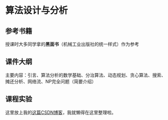 # 算法设计与分析
## 参考书籍
授课时大多同学拿的**黑面书**（机械工业出版社的统一样式）作为参考
## 课件大纲
主要内容：引言、算法分析的数学基础、分治算法、动态规划、贪心算法、搜索、摊还分析、网络流、NP完全问题（简要介绍）
## 课程实验
这里放上我的[这篇CSDN博客](https://blog.csdn.net/Catherine_he_ye/article/details/115450289)，我就懒得在这里整理啦。
